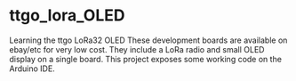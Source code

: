 # ttgo_lora_OLED
Learning the ttgo LoRa32 OLED
These development boards are available on ebay/etc for very low cost. They include
a LoRa radio and small OLED display on a single board. This project exposes some working code
on the Arduino IDE.

